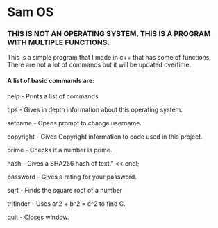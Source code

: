 # Sam OS
### THIS IS NOT AN OPERATING SYSTEM, THIS IS A PROGRAM WITH MULTIPLE FUNCTIONS.
This is a simple program that I made in c++ that has some of functions. There are not a lot of commands but it will be updated overtime.

#### A list of basic commands are:
help		  - Prints a list of commands.

tips		  - Gives in depth information about this operating system.

setname	  - Opens prompt to change username.

copyright	- Gives Copyright information to code used in this project.

prime		  - Checks if a number is prime.

hash		  - Gives a SHA256 hash of text." << endl;

password	- Gives a rating for your password.

sqrt		  - Finds the square root of a number

trifinder	- Uses a^2 + b^2 = c^2 to find C.

quit	  	- Closes window.
